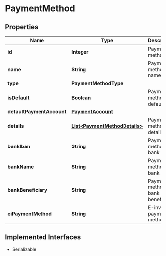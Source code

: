 

# PaymentMethod


## Properties

| Name | Type | Description | Notes |
|------------ | ------------- | ------------- | -------------|
|**id** | **Integer** | Payment method id |  [optional] |
|**name** | **String** | Payment method name |  [optional] |
|**type** | **PaymentMethodType** |  |  [optional] |
|**isDefault** | **Boolean** | Payment method is default |  [optional] |
|**defaultPaymentAccount** | [**PaymentAccount**](PaymentAccount.md) |  |  [optional] |
|**details** | [**List&lt;PaymentMethodDetails&gt;**](PaymentMethodDetails.md) | Payment method details |  [optional] |
|**bankIban** | **String** | Payment method bank iban |  [optional] |
|**bankName** | **String** | Payment method bank name |  [optional] |
|**bankBeneficiary** | **String** | Payment method bank beneficiary |  [optional] |
|**eiPaymentMethod** | **String** | E-invoice payment method |  [optional] |


## Implemented Interfaces

* Serializable


